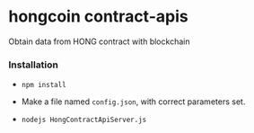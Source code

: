 hongcoin contract-apis
================

Obtain data from HONG contract with blockchain


### Installation

* `npm install`

* Make a file named `config.json`, with correct parameters set.

* `nodejs HongContractApiServer.js`

